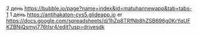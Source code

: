 2 день https://bubble.io/page?name=index&id=matuhannewapp&tab=tabs-1
1 день https://antihakaton-cys5.glideapp.io
er https://docs.google.com/spreadsheets/d/1hZp8TRfNb8hZSB696g0KrYqUFKZBNiQsmyj776tIsr4/edit?usp=drivesdk

